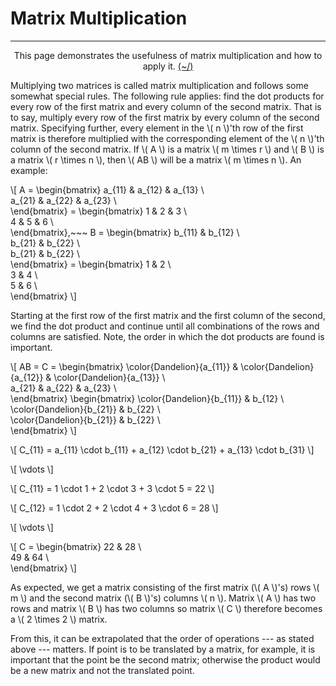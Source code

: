 # Matrix Multiplication

---

<center>
<p>This page demonstrates the usefulness of matrix multiplication and how to apply it. <a href="../../../Home.html">(~/)</a></p>
</center>

Multiplying two matrices is called matrix multiplication and follows some somewhat special rules. The following rule applies: find the dot products for every row of the first matrix and every column of the second matrix. That is to say, multiply every row of the first matrix by every column of the second matrix. Specifying further, every element in the \\( n \\)'th row of the first matrix is therefore multiplied with the corresponding element of the \\( n \\)'th column of the second matrix. If \\( A \\) is a matrix \\( m \times r \\) and \\( B \\) is a matrix \\( r \times n \\), then \\( AB \\) will be a matrix \\( m \times n \\). An example:

\\[
A =
\begin{bmatrix}
a\_{11} & a\_{12} & a\_{13} \\\
a\_{21} & a\_{22} & a\_{23} \\\
\end{bmatrix} =
\begin{bmatrix}
1 & 2 & 3 \\\
4 & 5 & 6 \\\
\end{bmatrix},~~~
B =
\begin{bmatrix}
b\_{11} & b\_{12} \\\
b\_{21} & b\_{22} \\\
b\_{21} & b\_{22} \\\
\end{bmatrix} =
\begin{bmatrix}
1 & 2 \\\
3 & 4 \\\
5 & 6 \\\
\end{bmatrix}
\\]

Starting at the first row of the first matrix and the first column of the second, we find the dot product and continue until all combinations of the rows and columns are satisfied. Note, the order in which the dot products are found is important.

\\[
AB = C =
\begin{bmatrix}
\color{Dandelion}{a\_{11}} & \color{Dandelion}{a\_{12}} & \color{Dandelion}{a\_{13}} \\\
a\_{21} & a\_{22} & a\_{23} \\\
\end{bmatrix} 
\begin{bmatrix}
\color{Dandelion}{b\_{11}} & b\_{12} \\\
\color{Dandelion}{b\_{21}} & b\_{22} \\\
\color{Dandelion}{b\_{21}} & b\_{22} \\\
\end{bmatrix}
\\]

\\[
C\_{11} = 
a\_{11} \cdot b\_{11} + a\_{12} \cdot b\_{21} + a\_{13} \cdot b\_{31}
\\]

\\[ \vdots \\]

\\[
C\_{11} = 
1 \cdot 1 + 2 \cdot 3 + 3 \cdot 5 = 22
\\]

\\[
C\_{12} = 
1 \cdot 2 + 2 \cdot 4 + 3 \cdot 6 = 28
\\]

\\[ \vdots \\]

\\[
C =
\begin{bmatrix}
22 & 28 \\\
49 & 64 \\\
\end{bmatrix}
\\]

As expected, we get a matrix consisting of the first matrix (\\( A \\)'s) rows \\( m \\) and the second matrix (\\( B \\)'s) columns \\( n \\). Matrix \\( A \\) has two rows and matrix \\( B \\) has two columns so matrix \\( C \\) therefore becomes a \\( 2 \times 2 \\) matrix.

From this, it can be extrapolated that the order of operations --- as stated above --- matters. If point is to be translated by a matrix, for example, it is important that the point be the second matrix; otherwise the product would be a new matrix and not the translated point.



